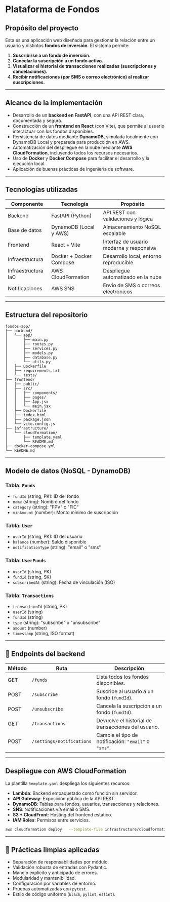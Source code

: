 # Plataforma de Fondos

## Propósito del proyecto

Esta es una aplicación web diseñada para gestionar la relación entre un usuario y distintos **fondos de inversión**. El sistema permite:

1. **Suscribirse a un fondo de inversión.**
2. **Cancelar la suscripción a un fondo activo.**
3. **Visualizar el historial de transacciones realizadas (suscripciones y cancelaciones).**
4. **Recibir notificaciones (por SMS o correo electrónico) al realizar suscripciones.**

---

## Alcance de la implementación

- Desarrollo de un **backend en FastAPI**, con una API REST clara, documentada y segura.
- Construcción de un **frontend en React** (con Vite), que permite al usuario interactuar con los fondos disponibles.
- Persistencia de datos mediante **DynamoDB**, simulada localmente con DynamoDB Local y preparada para producción en AWS.
- Automatización del despliegue en la nube mediante **AWS CloudFormation**, incluyendo todos los recursos necesarios.
- Uso de **Docker** y **Docker Compose** para facilitar el desarrollo y la ejecución local.
- Aplicación de buenas prácticas de ingeniería de software.

---

## Tecnologías utilizadas

| Componente          | Tecnología              | Propósito                                |
| ------------------- | ----------------------- | ---------------------------------------- |
| Backend             | FastAPI (Python)        | API REST con validaciones y lógica       |
| Base de datos       | DynamoDB (Local y AWS)  | Almacenamiento NoSQL escalable           |
| Frontend            | React + Vite            | Interfaz de usuario moderna y responsiva |
| Infraestructura     | Docker + Docker Compose | Desarrollo local, entorno reproducible   |
| Infraestructura IaC | AWS CloudFormation      | Despliegue automatizado en la nube       |
| Notificaciones      | AWS SNS                 | Envío de SMS o correos electrónicos      |

---

## Estructura del repositorio

```
fondos-app/
├── backend/
│   └── app/
│       ├── main.py
│       ├── routes.py
│       ├── services.py
│       ├── models.py
│       ├── database.py
│       └── utils.py
│   ├── Dockerfile
│   ├── requirements.txt
│   └── tests/
├── frontend/
│   ├── public/
│   ├── src/
│   │   ├── components/
│   │   ├── pages/
│   │   ├── App.jsx
│   │   └── main.jsx
│   ├── Dockerfile
│   ├── index.html
│   ├── package.json
│   └── vite.config.js
├── infrastructure/
│   └── cloudformation/
│       ├── template.yaml
│       └── README.md
├── docker-compose.yml
└── README.md
```

---

## Modelo de datos (NoSQL - DynamoDB)

### Tabla: `Funds`

- `fundId` (string, PK): ID del fondo
- `name` (string): Nombre del fondo
- `category` (string): "FPV" o "FIC"
- `minAmount` (number): Monto mínimo de suscripción

### Tabla: `User`

- `userId` (string, PK): ID del usuario
- `balance` (number): Saldo disponible
- `notificationType` (string): "email" o "sms"

### Tabla: `UserFunds`

- `userId` (string, PK)
- `fundId` (string, SK)
- `subscribedAt` (string): Fecha de vinculación (ISO)

### Tabla: `Transactions`

- `transactionId` (string, PK)
- `userId` (string)
- `fundId` (string)
- `type` (string): "subscribe" o "unsubscribe"
- `amount` (number)
- `timestamp` (string, ISO format)

---

## 🔌 Endpoints del backend

| Método | Ruta                      | Descripción                                          |
| ------ | ------------------------- | ---------------------------------------------------- |
| GET    | `/funds`                  | Lista todos los fondos disponibles.                  |
| POST   | `/subscribe`              | Suscribe al usuario a un fondo (`fundId`).           |
| POST   | `/unsubscribe`            | Cancela la suscripción a un fondo (`fundId`).        |
| GET    | `/transactions`           | Devuelve el historial de transacciones del usuario.  |
| POST   | `/settings/notifications` | Cambia el tipo de notificación: `"email"` o `"sms"`. |

---

## Despliegue con AWS CloudFormation

La plantilla `template.yaml` despliega los siguientes recursos:

- **Lambda**: Backend empaquetado como función sin servidor.
- **API Gateway**: Exposición pública de la API REST.
- **DynamoDB**: Tablas para fondos, usuarios, transacciones y relaciones.
- **SNS**: Notificaciones vía email o SMS.
- **S3 + CloudFront**: Hosting del frontend estático.
- **IAM Roles**: Permisos entre servicios.

```bash
aws cloudformation deploy   --template-file infrastructure/cloudformation/template.yaml   --stack-name PlataformaFondosStack   --capabilities CAPABILITY_NAMED_IAM
```

---

## 🧼 Prácticas limpias aplicadas

- Separación de responsabilidades por módulo.
- Validación robusta de entradas con Pydantic.
- Manejo explícito y anticipado de errores.
- Modularidad y mantenibilidad.
- Configuración por variables de entorno.
- Pruebas automatizadas con `pytest`.
- Estilo de código uniforme (`black`, `pylint`, `eslint`).
